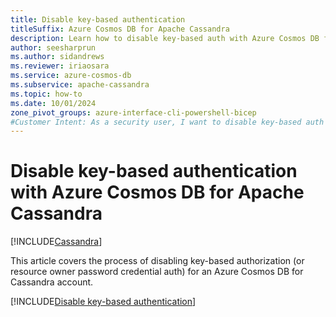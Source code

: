 ```yaml
---
title: Disable key-based authentication
titleSuffix: Azure Cosmos DB for Apache Cassandra
description: Learn how to disable key-based auth with Azure Cosmos DB for Apache Cassandra to prevent an account from being used with insecure authentication methods.
author: seesharprun
ms.author: sidandrews
ms.reviewer: iriaosara
ms.service: azure-cosmos-db
ms.subservice: apache-cassandra
ms.topic: how-to
ms.date: 10/01/2024
zone_pivot_groups: azure-interface-cli-powershell-bicep
#Customer Intent: As a security user, I want to disable key-based auth in an Azure Cosmos DB for Apache Cassandra account, so that my developers or applications can no longer access the account in an insecure manner.
---
```


# Disable key-based authentication with Azure Cosmos DB for Apache Cassandra

[!INCLUDE[Cassandra](../../includes/appliesto-cassandra.md)]

This article covers the process of disabling key-based authorization (or resource owner password credential auth) for an Azure Cosmos DB for Cassandra account.

[!INCLUDE[Disable key-based authentication](../../includes/disable-key-based-authentication.md)]

